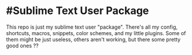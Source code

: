 #Sublime Text User Package
===

This repo is just my sublime text user "package". There's all my config, shortcuts, macros, snippets, color schemes, and my little plugins. Some of them might be just useless, others aren't working, but there some pretty good ones ??